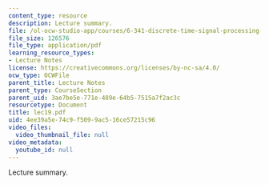 ```yaml
---
content_type: resource
description: Lecture summary.
file: /ol-ocw-studio-app/courses/6-341-discrete-time-signal-processing-fall-2005/4ee39a5e74c9f5099ac516ce57215c96_lec19.pdf
file_size: 126576
file_type: application/pdf
learning_resource_types:
- Lecture Notes
license: https://creativecommons.org/licenses/by-nc-sa/4.0/
ocw_type: OCWFile
parent_title: Lecture Notes
parent_type: CourseSection
parent_uid: 3ae7be5e-771e-489e-64b5-7515a7f2ac3c
resourcetype: Document
title: lec19.pdf
uid: 4ee39a5e-74c9-f509-9ac5-16ce57215c96
video_files:
  video_thumbnail_file: null
video_metadata:
  youtube_id: null
---
```

Lecture summary.